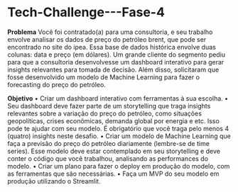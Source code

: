 # Tech-Challenge---Fase-4
**Problema**
Você foi contratado(a) para uma consultoria, e seu trabalho envolve
analisar os dados de preço do petróleo brent, que pode ser encontrado no site
do ipea. Essa base de dados histórica envolve duas colunas: data e preço (em
dólares).
Um grande cliente do segmento pediu para que a consultoria
desenvolvesse um dashboard interativo para gerar insights relevantes para
tomada de decisão. Além disso, solicitaram que fosse desenvolvido um modelo
de Machine Learning para fazer o forecasting do preço do petróleo.

**Objetivo**
• Criar um dashboard interativo com ferramentas à sua escolha.
• Seu dashboard deve fazer parte de um storytelling que traga insights
relevantes sobre a variação do preço do petróleo, como situações
geopolíticas, crises econômicas, demanda global por energia e etc. Isso
pode te ajudar com seu modelo. É obrigatório que você traga pelo menos
4 (quatro) insights neste desafio.
• Criar um modelo de Machine Learning que faça a previsão do preço do
petróleo diariamente (lembre-se de time series). Esse modelo deve estar
contemplado em seu storytelling e deve conter o código que você
trabalhou, analisando as performances do modelo.
• Criar um plano para fazer o deploy em produção do modelo, com as
ferramentas que são necessárias.
• Faça um MVP do seu modelo em produção utilizando o Streamlit.
